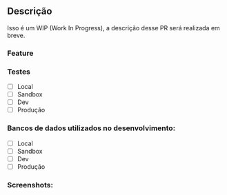 ## Descrição

<!-- Substitua a linha abaixo por uma descrição detalhada desse Pull Request. Qual o seu objetivo? Procure detalhar as alterações realizadas, o motivo delas serem necessárias e que problema resolvem. -->

Isso é um WIP (Work In Progress), a descrição desse PR será realizada em breve.

### Feature

<!-- Se for feature, insira abaixo o link no Coda IO. -->

### Testes

<!-- Marque em qual ambiente foi realizado o teste. Deixe somente as opções apropriadas e apague as outras -->

- [ ] Local
- [ ] Sandbox
- [ ] Dev
- [ ] Produção

### Bancos de dados utilizados no desenvolvimento:

<!--- Marque em qual ambiente foi utilizado o desenvolvimento. Deixe somente as opções apropriadas e apague as outras -->

- [ ] Local
- [ ] Sandbox
- [ ] Dev
- [ ] Produção

### Screenshots:

